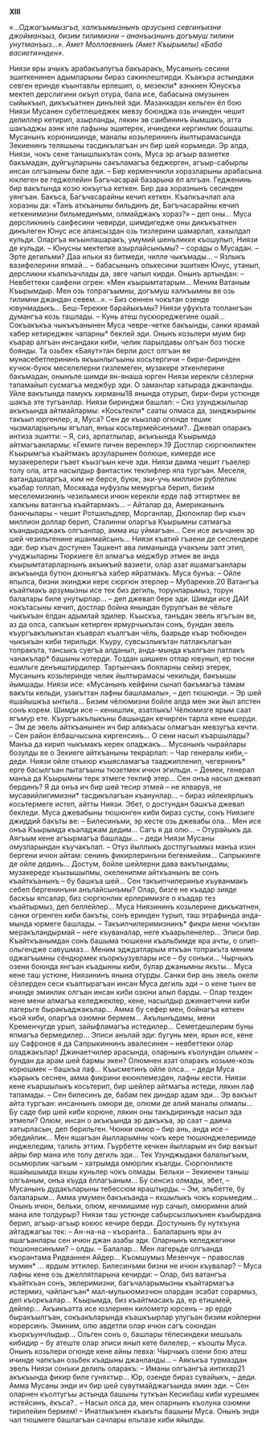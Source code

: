 **XIII**


*«…Оджагъымызгъа, халкъымызнынъ арзусына севгинъизни  джойманъыз, бизим тилимизни – ананъызнынъ догъмуш тилини унутманъыз…».
Амет Моллаевнинъ (Амет Къырымлы) «Баба васиети»нден».*


Ниязи яры ачыкъ арабакъапугъа бакъаракъ, Мусанынъ сесини эшиткенинен адымларыны бираз сакинлештирди. Къакъра астындаки севген еринде къынтавлы ерлешип, о, мезекли* аэнкнен Юнускъа мектеп дерслигини окъуп отура, бала исе, бабасына омузынен сыйыкъып, дикъкъатнен динълей эди.
Мазанкадан кельген ёл бою Ниязи Мусанен субетлешеджек мевзу боюнджа озь ичинден чешит делиллер кетирип, азырланды, лякин эв саибининъ йымшакъ, атта шакъаджы аэнк иле лафыны эшитерек, ичиндеки кергинлик бошашты. Мусанынъ корюнишинде, маналы козьлерининъ йылтырамасында Зекиенинъ теляшыны тасдикълагъан ич бир шей корьмеди. Эр алда, Ниязи, чокъ сене танышлыкътан сонъ, Муса эр агъыр вазиетке бакъмадан, дуйгъуларыны сакъламагъа беджерген, агъыр-сабырлы инсан олгъаныны биле эди.
– Бир керменчикли хоразларыны арабасына юклеген ве геджелейин Багъчасарай базарына ёл алгъан. Гедженинь бир вакътында козю юкъугъа кеткен. Бир даа хоразнынъ сесинден уянгъан. Бакъса, Багъчасарайны кечип кеткен. Къапкъачлап ала хоразны да: «Танъ аткъаныны бильдинъ де, Багъчасарайны кечип кеткенимизни бильмединъми, олмайджакъ хораз?» – деп оны... 
Муса дерсликнинъ саифесини чевирди, шимдигедже оны дикъкъатнен динълеген Юнус исе апансыздан озь тизлерини шамарлап, хахылдап кульди.
Оларгъа якъынлашаракъ, умумий шенъликке къошулып, Ниязи де кульди.
– Юнусны мектепке азырлайсынъмы? – сорады о Мусадан. – Эрте дегильми? Даа ильки яз битмеди, чилле чыкъмады…
– Язлыкъ вазифелерини япмай… – бабасынынъ опькесини эшиткен Юнус, утанып, дерсликни къапкъачлады да, эвге чапып кирди. Онынъ артындан: 
– Невбеттеки саифени огрен:  «Мен къырымтатарым... Меним Ватаным Къырымдыр. Мен озь топрагъымны, догъмуш халкъымны ве озь тилимни джандан севем…». 
– Биз сеннен чокътан озенде ювунмадыкъ… Беш-Терекке барайыкъмы?
Ниязи уфукъта топлангъан думангъа козь ташлады. – Кунь атеш пускюреджегине ошай…
Сокъакъкъа чыкъкъанынен Муса чевре-четке бакъынды, санки ярамай хабер кетиреджек чапарны* беклей эди. Онынъ козьлери муим бир къарар алгъан инсандаки киби, челик парылдавы олгъан боз тюске боянды.
Та озьбек «Баяут»тан берли дост олгъан ве мунасебетлерининъ якъынлыгъыны косьтергичи – бири-биринден кучюк-буюк меселелерни гизлемеген, музакере эткенлерине бакъмадан, онынъле шимди ян-янаша юрген Ниязи керекли сёзлерни тапамайып сусмагъа меджбур эди.
О заманлар хатырада джанланды. Уйле вакътында памукъ хирманы18 янында отурып, бири-бири устюнде шакъа эте тугъанлар. Ниязи биринджи башлап:
– Сиз узунджылылар акъкъында айтмайлармы: «Косьтекли* сааты олмаса да, зынджырыны такъып юргенлер, а, Муса? Сен де къызлар огюнде тешик чызмаларынъны ягълап, янъы косьтермейсинъми?..
Джевап оларакъ интиза эшитти:
– Я, сиз, арпатлылар, акъкъында Къырымда айтмагъанлармы: «Гемиге пичен веренлер».19
Достлар сюргюнликтен Къырымгъа къайтмакъ арзуларынен болюше, кимерде исе музакерелери гъает къызгъын кече эди. Ниязи даима чешит гъаелер толу ола, атта насылдыр фантастик теклифлер япа тургъан. Меселя, ватандашларгъа, ким не берсе, буюк, эки-учь миллион рублелик къабар топлап, Москвада нуфузлы мемургъа берип, бизим меселемизнинъ чезильмеси ичюн керекли ерде лаф эттиртмек ве халкъны ватангъа къайтармакъ…
– Айталар да, Американынъ банкчылары – чешит Ротшильдлер, Морганлар, Дюпонлар бир къач миллион доллар берип, Сталинни оларгъа Къырымны сатмагъа къандыраджакъ олгъанлар, амма иш уймагъан… Сен исе акъчанен эр шей чезильгенине ишанмайсынъ…
Ниязи къатий гъаени де сеслендире эди: бир къач достунен Ташкент ава лиманында учакъны запт этип, учуджыларны Тюркиеге ёл алмагъа меджбур этмек ве анда къырымтатарларнынъ акъикъий вазиети, олар азат яшамагъанлары акъкъында бутюн дюньягъа хабер яйратмакъ. Муса бунъа:
– Ойле япылса, бизни экинджи кере сюргюн этерлер – Мубарекке.20 Ватангъа къайтмакъ арзумызны исе тек биз дегиль, торунларымыз, торун балалары биле унутырлар... – деп джевап бере эди.
Шимди исе ДАИ нокътасыны кечип, достлар бойна янындан бурулгъан ве чёльге чыкъкъан ёлдан адымлай эдилер.
Къыскъа, танъдан эвель ягъгъан ве, аз да олса, салкъын кетирген ярмурчыкътан сонъ, бундан эвель къургъакълыкътан къаврап къалгъан чёль, баарьде къар тюбюнден чыкъкъан киби тирильди. Къуру, сувсызлыкътан патлакълагъан топракъта, тансыкъ сувгъа алданып, анда-мында къалгъан патлакъ чанакълар*  башыны котерди. Тоздан шишкен отлар ювунып, ер тюсни ешильге денъиштирдилер.
Тартынчакъ бояларны сейир этерек, Мусанынъ козьлеринде челик йылтырамасы чекильди, бакъышы йымшады. Ниязи исе: «Мусанынъ кейфини сынап бакъмагъа тамам вакъты кельди, узакъттан лафны башламалы», – деп тюшюнди.
– Эр шей яшайышкъа ынтыла… Бизим чёлюмизни бойле алда мен эки йыл апстен сонъ корем. Шимди исе – кенишлик, азатлыкъ! Чёлюмизге ярым саат ягъмур ете. Къургъакълыкъны башындан кечирген тарла кене ешерди. – Эм де эвель айткъанынен ич бир алякъасы олмагъан мевзугъа кечти. – Сен район ёлбашчысына киргенсинъ… О сени насыл къаршылады? Манъа да кирип чыкъмакъ керек оладжакъ…
Мусанынъ чырайлары бозулды ве о Зекиеге айткъаныны текрарлап:
– Чар генералы киби,– деди.
Ниязи ойле отькюр къыясламагъа тааджипленип, чегернинъ* ерге басылгъан пытагъыны тюзетмек ичюн эгильди.
– Демек, генерал манъа да Къырымны терк этмеге теклиф этер… Сен онъа насыл джевап бердинъ? Я да онъа ич бир шей тесир этмей – не ялварув, не мусавийлигимизни* тасдикълагъан къанунлар... – бираз ийлекярлыкъ косьтермеге истеп, айтты Ниязи. Эбет, о достундан башкъа джевап бекледи.
Муса джевабыны тюшюнген киби бираз сусты, сонъ Ниязиге джиддий бакъты ве:
– Билесинъми, эр кесте озь джевабы ола… Мен исе онъа Къырымда къаладжам дедим… Сагъ я да олю…
– Отурайыкъ да. Аягъым кене агъырмагъа башлады… – деди Ниязи Мусаны омузларындан къучакълап. – Отуз йыллыкъ достлугъымыз манъа изин бергени ичюн айтам: сенинъ фикирлеринъни бегенмейим… Сапрыкинге де ойле дединъ… Достум, бойле шейлерни дава вакътындамы, музакереде къызышыпмы, океленипми айткъанынъ ве сонъ къайткъанынъ – бу башкъа шей… Сен такъипчилеринъе къуванмакъ себеп бергенинъни анълайсынъмы? Олар, бизге не къадар зияде баскъы япсалар, биз сюргюнлик ерлеримизге о къадар тез къайтырмыз, деп беллейлер…
Муса Ниязининъ козьлерине дикъкатнен, санки огренген киби бакъты, сонъ еринден турып, таш этрафында анда-мында юрмеге башлады. 
– Такъипчилеримизнинъ* фикри мени чокътан меракъландырмай – неге къуваналар, неге къаарьленелер… Эписи бир. Къайткъанымдан сонъ башыма тюшкени къальбимде яра ачты, о олип-ольгендже савушмаз… Меним эдждатларым яткъан топракъта меним оджагъымны сёндюрмек къоркъузувлары исе – бу сонъки… Чырчыкъ озени боюнда янгъан къадынны киби, булар джанымны якъты…
Муса кене таш устюне, Ниязининъ янына отурды. Санки бир ань эвель окели сёзлерден сеси къалтырагъан инсан Муса дегиль эди – о кене тынч ве ичинде эминлик олгъан инсан киби озюни алып барды.
– Олар тезден кене мени алмагъа келеджеклер, кене, насылдыр джинаетчини киби лагерьге быракъаджакълар… Амма бу сефер мен, бойнагъа кеткен къой киби, оларгъа озюмни бермем… Акълынъдамы, мени Кременчугде урып, зайыфламагъа истедилер… Семетдешлерим буны япмагъа бермедилер… Эписи анълай эди: бугунь мен, ярын исе, кене шу Сафронов я да Сапрыкиннинъ авалесинен – невбеттеки олар оладжакълар! 
Джинаетчилер арасында, оларнынъ къолундан ольмек – бундан да арам шей бармы экен? Олюмнен азат оларакъ козьме-козь корюшмек – башкъа лаф… Къысметинъ ойле олса… – деди Муса къарыкъ сеснен, амма фикрини екюнлемезден,  лафны кести.
Ниязи кене къаршылыкъ косьтерип, бир шейлер айтмагъа истеди, лякин лаф тапамады.
– Сен билесинъ де, бабам пек диндар адам эди… Эр вакъыт айта тургъан: инсаннынъ омюри де, олюми де алий маналы олмалы… Бу саде бир шей киби корюне, лякин оны такъдиринъде насыл эда этмели? Олюм, инсан о акъкъында эр дакъкъа, эр саат – даима хатырласын, деп берильген. Чюнки омюр – бир ань, анда исе – эбедийлик… 
Мен яшагъан йылларымны чокъ кере тюшюнджелеримде инджеледим, талиль эттим. Гъурбетте кечкен йылларым ич бир вакъыт айры бир мана иле толу дегиль эди… Тек Узунджыдаки балалыгъым, осьмюрлик чагъым – хатрымда омюрлик къалды. Сюргюнликте яшайышымда яхшы куньлер чокъ олмады. Бельки – Зекиенен таныш олгъаным, онъа къуда ёллагъаным… Бу сенсиз олмады, эбет, – Мусанынъ дудакъларыны тебессюм яраштырды. – Эм, эльбетте, бу балаларым… Амма умумен бакъкъанда – яхшылыкъ чокъ корьмедим… Онынъ ичюн, бельки, олюм, кечмишиме нур сачып, омюримни алий мана иле толдурыр?
Ниязи таш устюнде сабырсызлыкънен къыбырдана берип, агъыр-агъыр кокюс кечире берди. Достунынъ бу нуткъуна айтаджагъы тек:
– Ан-на-на – къоранта… Балаларынъ яры ач яшагъанлары сен ичюн джан азабы эди. Оларнынъ келеджегини тюшюнесинъми? – олды.
– Балалар… Мен лагерьде олгъанда къорантама Ридваннен Айдер… Къомшумыз Мезенчук – православ мумин* … ярдым эттилер. Билесинъми бизни не ичюн къувалар? – Муса лафны кене озь джеллятларына кечирди: – Олар, биз ватангъа къайткъан сонъ, эвлеримизни, багъчаларымызны къайтармагъа истермиз, чайпангъан* мал-мулькюмизчюн олардан эсабат сорармыз, деп къоркъалар… 
Къырымда, биз къайтмасакъ да, ер етишмей, дейлер… Акъикъатта исе юзлернен километр юрсенъ – эр ерде быракъылгъан, сокъакъларында къашкъырлар улугъан бизим койлерни корерсинъ. 
Эминим, олю авдетли олар ичюн сагъ союндан къоркъунчлыдыр… Ольген сонъ о, башлары тёпесиндеки мешъаль кибидир – бу атеште олар эписи янып кете билелер, – къошты Муса. Онынъ козьлери огюнде кене айны левха: Чырчыкъ озени бою атеш ичинде чапкъан озьбек къадыны джанланды…
– Аякъкъа турмаздан эвель Ниязи сонъки делиль оларакъ:
– Иманы олгъангъа интихар21 акъкъында фикир биле гуняхтыр… Юр, озенде бираз сувайыкъ, – деди. Амма Мусаны энди ич бир шей сувутмайджагъында эмин эди. – Сен оларнен къолтугъы астында башыны туткъан Кесикбаш киби курешмек истейсинъ, ёкъса?..
– Насыл олса да, мен оларнынъ къолуна озюмни тирилейин бермем! – Инатлыкънен къакъты башыны Муса. Онынъ энди чал тюшмеге башлагъан сачлары ельпазе киби яйылды. 
